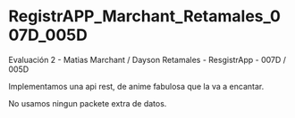 # RegistrAPP_Marchant_Retamales_007D_005D
Evaluación 2 - Matias Marchant / Dayson Retamales - ResgistrApp - 007D / 005D



Implementamos una api rest, de anime fabulosa que la va a encantar.

No usamos ningun packete extra de datos.


